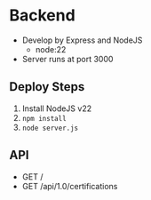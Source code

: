 # Backend

- Develop by Express and NodeJS
  - node:22
- Server runs at port 3000

## Deploy Steps

1. Install NodeJS v22
2. `npm install`
3. `node server.js`

## API

- GET /
- GET /api/1.0/certifications
